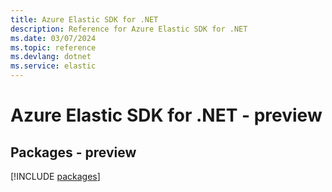 ```yaml
---
title: Azure Elastic SDK for .NET
description: Reference for Azure Elastic SDK for .NET
ms.date: 03/07/2024
ms.topic: reference
ms.devlang: dotnet
ms.service: elastic
---
```

# Azure Elastic SDK for .NET - preview
## Packages - preview
[!INCLUDE [packages](elastic-index.md)]